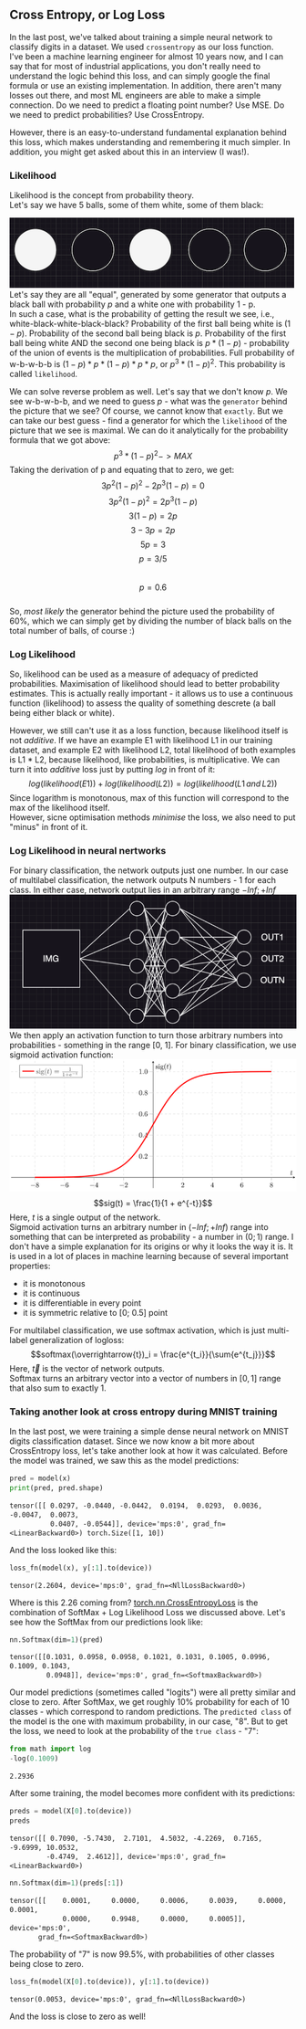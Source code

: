 ## Cross Entropy, or Log Loss
In the last post, we've talked about training a simple neural network to classify digits in a dataset. We used `crossentropy` as our loss function.  
I've been a machine learning engineer for almost 10 years now, and I can say that for most of industrial applications, you don't really need to understand the logic behind this loss, and can simply google the final formula or use an existing implementation. In addition, there aren't many losses out there, and most ML engineers are able to make a simple connection. Do we need to predict a floating point number? Use MSE. Do we need to predict probabilities? Use CrossEntropy.

However, there is an easy-to-understand fundamental explanation behind this loss, which makes understanding and remembering it much simpler. In addition, you might get asked about this in an interview (I was!).
### Likelihood
Likelihood is the concept from probability theory.  
Let's say we have 5 balls, some of them white, some of them black:  

![image of 5 balls](image1.png "Title")  
Let's say they are all "equal", generated by some generator that outputs a black ball with probability *p* and a white one with probability 1 - p.  
In such a case, what is the probability of getting the result we see, i.e., white-black-white-black-black?
Probability of the first ball being white is $(1 - p)$. Probability of the second ball being black is $p$. Probability of the first ball being white AND the second one being black is $p * (1 - p)$ - probability of the union of events is the multiplication of probabilities. Full probability of w-b-w-b-b is $(1 - p) * p * (1 - p) * p * p$, or $p^3 * (1-p)^2$. This probability is called `likelihood`.  

We can solve reverse problem as well. Let's say that we don't know *p*. We see w-b-w-b-b, and we need to guess *p* - what was the `generator` behind the picture that we see? Of course, we cannot know that `exactly`. But we can take our best guess - find a generator for which the `likelihood` of the picture that we see is maximal. We can do it analytically for the probability formula that we got above:  
$$p^3 * (1-p)^2 -> MAX$$
Taking the derivation of p and equating that to zero, we get:  
$$3p^2(1-p)^2 - 2p^3(1-p) = 0$$
$$3p^2(1-p)^2 = 2p^3(1-p)$$
$$3(1-p) = 2p$$
$$3 - 3p = 2p$$
$$5p = 3$$
$$p = 3/5$$  
$$p = 0.6$$  
So, *most likely* the generator behind the picture used the probability of 60%, which we can simply get by dividing the number of black balls on the total number of balls, of course :)  

### Log Likelihood
So, likelihood can be used as a measure of adequacy of predicted probabilities. Maximisation of likelihood should lead to better probability estimates. This is actually really important - it allows us to use a continuous function (likelihood) to assess the quality of something descrete (a ball being either black or white).  

However, we still can't use it as a loss function, because likelihood itself is not *additive*. If we have an example E1 with likelihood L1 in our training dataset, and example E2 with likelihood L2, total likelihood of both examples is L1 * L2, because likelihood, like probabilities, is multiplicative. We can turn it into *additive* loss just by putting *log* in front of it:  
$$log(likelihood(E1)) + log(likelihood(L2)) = log(likelihood(L1\,and\,L2))$$
Since logarithm is monotonous, max of this function will correspond to the max of the likelihood itself.  
However, sicne optimisation methods *minimise* the loss, we also need to put "minus" in front of it.
### Log Likelihood in neural nertworks
For binary classification, the network outputs just one number. In our case of multilabel classification, the network outputs N numbers - 1 for each class. In either case, network output lies in an arbitrary range $-Inf; +Inf$  
![neural network](image2.png "Title")  
We then apply an activation function to turn those arbitrary numbers into probabilities - something in the range [0, 1]. For binary classification, we use sigmoid activation function:
![sigmoid example](image3.png "Title")  
$$sig(t) = \frac{1}{1 + e^{-t}}$$
Here, $t$ is a single output of the network.  
Sigmoid activation turns an arbitrary number in $(-Inf; +Inf)$ range into something that can be interpreted as probability - a number in $(0; 1)$ range. I don't have a simple explanation for its origins or why it looks the way it is. It is used in a lot of places in machine learning because of several important properties:  
- it is monotonous
- it is continuous
- it is differentiable in every point
- it is symmetric relative to [0; 0.5] point  

For multilabel classification, we use softmax activation, which is just multi-label generalization of logloss:
$$softmax(\overrightarrow{t})_i = \frac{e^{t_i}}{\sum{e^{t_j}}}$$
Here, $\overrightarrow{t}$ is the vector of network outputs.   
Softmax turns an arbitrary vector into a vector of numbers in $[0, 1]$ range that also sum to exactly 1.
### Taking another look at cross entropy during MNIST training
In the last post, we were training a simple dense neural network on MNIST digits classification dataset. Since we now know a bit more about CrossEntropy loss, let's take another look at how it was calculated. Before the model was trained, we saw this as the model predictions:
```python
pred = model(x)
print(pred, pred.shape)
```
```
tensor([[ 0.0297, -0.0440, -0.0442,  0.0194,  0.0293,  0.0036, -0.0047,  0.0073,
          0.0407, -0.0544]], device='mps:0', grad_fn=<LinearBackward0>) torch.Size([1, 10])
```
And the loss looked like this:
```python
loss_fn(model(x), y[:1].to(device))
```
```
tensor(2.2604, device='mps:0', grad_fn=<NllLossBackward0>)
```
Where is this 2.26 coming from?
[torch.nn.CrossEntropyLoss](https://pytorch.org/docs/stable/generated/torch.nn.CrossEntropyLoss.html) is the combination of SoftMax + Log Likelihood Loss we discussed above. Let's see how the SoftMax from our predictions look like:
```python
nn.Softmax(dim=1)(pred)
```
```
tensor([[0.1031, 0.0958, 0.0958, 0.1021, 0.1031, 0.1005, 0.0996, 0.1009, 0.1043,
         0.0948]], device='mps:0', grad_fn=<SoftmaxBackward0>)
```
Our model predictions (sometimes called "logits") were all pretty similar and close to zero. After SoftMax, we get roughly 10% probability for each of 10 classes - which correspond to random predictions. The `predicted class` of the model is the one with maximum probability, in our case, "8". But to get the loss, we need to look at the probability of the `true class` - "7":
```python
from math import log
-log(0.1009)
```
```
2.2936
```
After some training, the model becomes more confident with its predictions:
```python
preds = model(X[0].to(device))
preds
```
```
tensor([[ 0.7090, -5.7430,  2.7101,  4.5032, -4.2269,  0.7165, -9.6999, 10.0532,
         -0.4749,  2.4612]], device='mps:0', grad_fn=<LinearBackward0>)
```
```python
nn.Softmax(dim=1)(preds[:1])
```
```
tensor([[    0.0001,     0.0000,     0.0006,     0.0039,     0.0000,     0.0001,
             0.0000,     0.9948,     0.0000,     0.0005]], device='mps:0',
       grad_fn=<SoftmaxBackward0>)
```
The probability of "7" is now 99.5%, with probabilities of other classes being close to zero.
```python
loss_fn(model(X[0].to(device)), y[:1].to(device))
```
```
tensor(0.0053, device='mps:0', grad_fn=<NllLossBackward0>)
```
And the loss is close to zero as well!